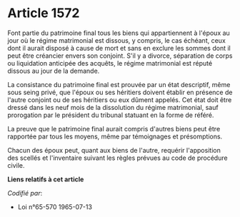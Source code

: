 # Article 1572

Font partie du patrimoine final tous les biens qui appartiennent à l'époux au jour où le régime matrimonial est dissous, y
compris, le cas échéant, ceux dont il aurait disposé à cause de mort et sans en exclure les sommes dont il peut être
créancier envers son conjoint. S'il y a divorce, séparation de corps ou liquidation anticipée des acquêts, le régime
matrimonial est réputé dissous au jour de la demande.

La consistance du patrimoine final est prouvée par un état descriptif, même sous seing privé, que l'époux ou ses héritiers
doivent établir en présence de l'autre conjoint ou de ses héritiers ou eux dûment appelés. Cet état doit être dressé dans les
neuf mois de la dissolution du régime matrimonial, sauf prorogation par le président du tribunal statuant en la forme de
référé.

La preuve que le patrimoine final aurait compris d'autres biens peut être rapportée par tous les moyens, même par témoignages
et présomptions.

Chacun des époux peut, quant aux biens de l'autre, requérir l'apposition des scellés et l'inventaire suivant les règles
prévues au code de procédure civile.

**Liens relatifs à cet article**

_Codifié par_:

  - Loi n°65-570 1965-07-13
